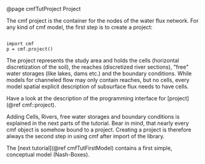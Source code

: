 @page cmfTutProject Project

The cmf project is the container for the nodes of the water flux
network. For any kind of cmf model, the first step is to create a
project:

~~~~~~~~~~~~~{.py}

import cmf
p = cmf.project()
~~~~~~~~~~~~~

The project represents the study area and holds the cells (horizontal
discretization of the soil), the reaches (discretized river sections),
"free" water storages (like lakes, dams etc.) and the boundary
conditions. While models for channeled flow may only contain reaches,
but no cells, every model spatial explicit description of subsurface
flux needs to have cells.

Have a look at the description of the programming interface for
[project](@ref cmf::project).

Adding Cells, Rivers, free water storages and boundary conditions is
explained in the next parts of the tutorial. Bear in mind, that nearly
every cmf object is somehow bound to a project.
Creating a project is therefore always the second step in using cmf
after import of the library.

The [next tutorial](@ref cmfTutFirstModel) contains a first simple,
conceptual model (Nash-Boxes).



